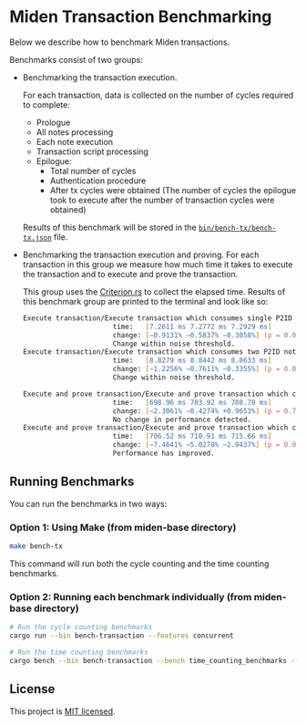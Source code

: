 # Miden Transaction Benchmarking

Below we describe how to benchmark Miden transactions.

Benchmarks consist of two groups:
- Benchmarking the transaction execution.

  For each transaction, data is collected on the number of cycles required to complete:
  - Prologue
  - All notes processing
  - Each note execution
  - Transaction script processing
  - Epilogue:
    - Total number of cycles
    - Authentication procedure
    - After tx cycles were obtained (The number of cycles the epilogue took to execute after the number of transaction cycles were obtained)
  
  Results of this benchmark will be stored in the [`bin/bench-tx/bench-tx.json`](bench-tx.json) file.
- Benchmarking the transaction execution and proving.
  For each transaction in this group we measure how much time it takes to execute the transaction and to execute and prove the transaction. 

  This group uses the [Criterion.rs](https://github.com/bheisler/criterion.rs) to collect the elapsed time. Results of this benchmark group are printed to the terminal and look like so:
  ```zsh
  Execute transaction/Execute transaction which consumes single P2ID note
                        time:   [7.2611 ms 7.2772 ms 7.2929 ms]
                        change: [−0.9131% −0.5837% −0.3058%] (p = 0.00 < 0.05)
                        Change within noise threshold.
  Execute transaction/Execute transaction which consumes two P2ID notes
                        time:   [8.8279 ms 8.8442 ms 8.8633 ms]
                        change: [−1.2256% −0.7611% −0.3355%] (p = 0.00 < 0.05)
                        Change within noise threshold.

  Execute and prove transaction/Execute and prove transaction which consumes single P2ID note
                        time:   [698.96 ms 703.92 ms 708.70 ms]
                        change: [−2.3061% −0.4274% +0.9653%] (p = 0.70 > 0.05)
                        No change in performance detected.
  Execute and prove transaction/Execute and prove transaction which consumes two P2ID notes
                        time:   [706.52 ms 710.91 ms 715.66 ms]
                        change: [−7.4641% −5.0278% −2.9437%] (p = 0.00 < 0.05)
                        Performance has improved.
  ```

## Running Benchmarks

You can run the benchmarks in two ways:

### Option 1: Using Make (from miden-base directory)

```bash
make bench-tx
```

This command will run both the cycle counting and the time counting benchmarks.

### Option 2: Running each benchmark individually (from miden-base directory)

```bash
# Run the cycle counting benchmarks
cargo run --bin bench-transaction --features concurrent

# Run the time counting benchmarks
cargo bench --bin bench-transaction --bench time_counting_benchmarks --features concurrent
```

## License

This project is [MIT licensed](../../LICENSE).